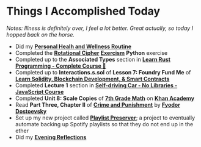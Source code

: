 # Things I Accomplished Today

_Notes: Illness is definitely over, I feel a lot better. Great actually, so today I hopped back on the horse._

- Did my **[Personal Healh and Wellness Routine](../../routines/2024/personal-health-and-wellness-routine/personal-health-and-wellness-routine-2024-week-7)**
- Completed the **[Rotational Cipher](https://exercism.org/tracks/python/exercises/rotational-cipher)** **[Exercism](https://exercism.org)** **Python** exercise
- Completed up to the **Associated Types** section in **[Learn Rust Programming - Complete Course 🦀](https://www.youtube.com/watch?v=BpPEoZW5IiY)**
- Completed up to **Interactions.s.sol** of **Lesson 7: Foundry Fund Me** of **[Learn Solidity, Blockchain Development, & Smart Contracts](https://www.youtube.com/watch?v=umepbfKp5rI)**
- Completed **Lecture 1** section in **[Self-driving Car - No Libraries - JavaScript Course](https://www.youtube.com/watch?v=NkI9ia2cLhc)**
- Completed **Unit 8: Scale Copies** of **[7th Grade Math](https://www.khanacademy.org/math/cc-seventh-grade-math)** on **[Khan Academy](https://www.khanacademy.org)**
- Read **Part Three, Chapter II** of **[Crime and Punishment](https://www.goodreads.com/book/show/7144.Crime_and_Punishment)** by **[Fyodor Dostoevsky](https://www.goodreads.com/author/show/3137322.Fyodor_Dostoevsky)**
- Set up my new project called **[Playlist Preserver](https://github.com/evorhard/Playlist-Preserver)**; a project to eventually automate backing up Spotify playlists so that they do not end up in the ether
- Did my **[Evening Reflections](../../routines/evening-reflections.md)**
